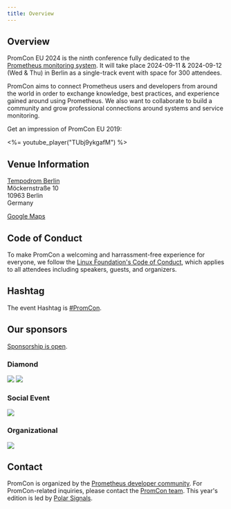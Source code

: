 ```yaml
---
title: Overview
---
```


## Overview

PromCon EU 2024 is the ninth conference fully dedicated to the
[Prometheus monitoring system](https://prometheus.io/). It will take place
2024-09-11 & 2024-09-12 (Wed & Thu) in Berlin as a single-track event with space for 300 attendees.

PromCon aims to connect Prometheus users and developers from around the world in order to exchange knowledge, best practices, and experience gained around using Prometheus. We also want to collaborate to build a community and grow professional connections around systems and service monitoring.

Get an impression of PromCon EU 2019:

<%= youtube_player("TUbj9ykgafM") %>

## Venue Information

[Tempodrom Berlin](https://www.tempodrom.de/en/location/)  
Möckernstraße 10  
10963 Berlin  
Germany

[Google Maps](https://maps.app.goo.gl/zNYaMfhNxZAXa6Uy6)

## Code of Conduct
 
To make PromCon a welcoming and harrassment-free experience for everyone, we
follow the [Linux Foundation's Code of Conduct](https://events.linuxfoundation.org/code-of-conduct/),
which applies to all attendees including speakers, guests, and
organizers.
 
## Hashtag
 
The event Hashtag is [#PromCon](https://twitter.com/search?q=%23PromCon).

## Our sponsors

[Sponsorship is open](https://promcon.io/2024-berlin/sponsor/).

<h3>Diamond</h3>
<div class="sponsor-logos">
  <a href="https://grafana.com/"><img src="/assets/grafana_labs_logo_light.svg" class="logo"></a>
  <a href="https://victoriametrics.com/"><img src="/assets/vm_logo.svg" class="logo"></a>
</div>

<h3>Social Event</h3>
<div class="sponsor-logos">
  <a href="https://last9.io/"><img src="/assets/last9_logo.svg" class="logo"></a>
</div>

<h3>Organizational</h3>
<div class="sponsor-logos">
  <a href="https://www.polarsignals.com/"><img src="/assets/polarsignals_logo.svg" class="logo"></a>
</div>

## Contact

PromCon is organized by the [Prometheus developer
community](https://prometheus.io/community/). For PromCon-related inquiries,
please contact the [PromCon team](mailto:promcon-organizers@googlegroups.com).
This year's edition is led by [Polar Signals](https://polarsignals.com/).
